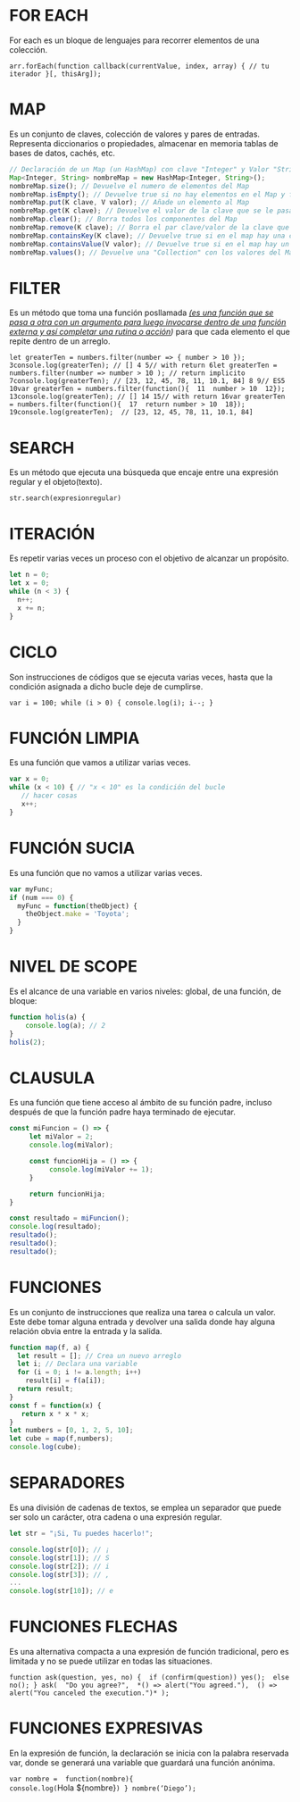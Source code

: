 # FOR EACH

For each es un bloque de lenguajes para recorrer elementos de una colección.

`arr.forEach(function callback(currentValue, index, array) {
    // tu iterador
}[, thisArg]);`

# MAP

Es un conjunto de claves, colección de valores y pares de entradas. Representa diccionarios o propiedades, almacenar en memoria tablas de bases de datos, cachés, etc.

```js
// Declaración de un Map (un HashMap) con clave "Integer" y Valor "String". Las claves pueden ser de cualquier tipo de objetos, aunque los más utilizados como clave son los objetos predefinidos de Java como String, Integer, Double ... !!!!CUIDADO los Map no permiten datos atómicos
Map<Integer, String> nombreMap = new HashMap<Integer, String>();
nombreMap.size(); // Devuelve el numero de elementos del Map
nombreMap.isEmpty(); // Devuelve true si no hay elementos en el Map y false si si los hay
nombreMap.put(K clave, V valor); // Añade un elemento al Map
nombreMap.get(K clave); // Devuelve el valor de la clave que se le pasa como parámetro o 'null' si la clave no existe
nombreMap.clear(); // Borra todos los componentes del Map
nombreMap.remove(K clave); // Borra el par clave/valor de la clave que se le pasa como parámetro
nombreMap.containsKey(K clave); // Devuelve true si en el map hay una clave que coincide con K
nombreMap.containsValue(V valor); // Devuelve true si en el map hay un Valor que coincide con V
nombreMap.values(); // Devuelve una "Collection" con los valores del Map
```

# FILTER

Es un método que toma una función posllamada *<u>(es una función que se pasa a otra con un argumento para luego invocarse dentro de una función externa y así completar una rutina o acción</u>)* para que cada elemento el que repite dentro de un arreglo.

`let greaterTen = numbers.filter(number => { number > 10 }); 3console.log(greaterTen); // [] 4 5// with return 6let greaterTen = numbers.filter(number => number > 10 ); // return implicito 7console.log(greaterTen); // [23, 12, 45, 78, 11, 10.1, 84] 8 9// ES5 10var greaterTen = numbers.filter(function(){  11  number > 10  12}); 13console.log(greaterTen); // [] 14 15// with return 16var greaterTen = numbers.filter(function(){  17  return number > 10  18}); 19console.log(greaterTen);  // [23, 12, 45, 78, 11, 10.1, 84]`

# SEARCH

Es un método que ejecuta una búsqueda que encaje entre una expresión regular y el objeto(texto).

`str.search(expresionregular)`

# ITERACIÓN

Es repetir varias veces un proceso con el objetivo de alcanzar un propósito.

```js
let n = 0;
let x = 0;
while (n < 3) {
  n++;
  x += n;
}
```

# CICLO

Son instrucciones de códigos que se ejecuta varias veces, hasta que la condición asignada a dicho bucle deje de cumplirse.

`var i = 100;
while (i > 0) {
  console.log(i);
  i--;
}`

# FUNCIÓN LIMPIA

Es una función que vamos a utilizar varias veces.

```js
var x = 0;
while (x < 10) { // "x < 10" es la condición del bucle
   // hacer cosas
   x++;
}
```

# FUNCIÓN SUCIA

Es una función que no vamos a utilizar varias veces.

```js
var myFunc;
if (num === 0) {
  myFunc = function(theObject) {
    theObject.make = 'Toyota';
  }
}
```

#  NIVEL DE SCOPE

Es el alcance de una variable en varios niveles: global, de una función, de bloque:

```js
function holis(a) {
    console.log(a); // 2
}
holis(2); 
```

# CLAUSULA

Es una función que tiene acceso al ámbito de su función padre, incluso después de que la función padre haya terminado de ejecutar.

```js
const miFuncion = () => {
     let miValor = 2;
     console.log(miValor);

     const funcionHija = () => {
          console.log(miValor += 1);
     }

     return funcionHija;
}

const resultado = miFuncion();
console.log(resultado);
resultado();
resultado();
resultado();
```

# FUNCIONES

Es un conjunto de instrucciones que realiza una tarea o calcula un valor. Este debe  tomar alguna entrada y devolver una salida donde hay alguna relación obvia entre la entrada y la salida.

```js
function map(f, a) {
  let result = []; // Crea un nuevo arreglo
  let i; // Declara una variable
  for (i = 0; i != a.length; i++)
    result[i] = f(a[i]);
  return result;
}
const f = function(x) {
   return x * x * x;
}
let numbers = [0, 1, 2, 5, 10];
let cube = map(f,numbers);
console.log(cube);
```

# SEPARADORES

Es una división de cadenas de textos, se emplea un separador que puede ser solo un carácter, otra cadena o una expresión regular.

```js
let str = "¡Si, Tu puedes hacerlo!";

console.log(str[0]); // ¡
console.log(str[1]); // S
console.log(str[2]); // i
console.log(str[3]); // ,
...
console.log(str[10]); // e
```

# FUNCIONES FLECHAS

Es una alternativa compacta a una expresión de función tradicional, pero es limitada y no se puede utilizar en todas las situaciones. 

`function ask(question, yes, no) {  if (confirm(question)) yes();  else no(); } ask(  "Do you agree?",  *() => alert("You agreed."),  () => alert("You canceled the execution.")* );`

# FUNCIONES EXPRESIVAS

En la expresión de función, la declaración se inicia con la palabra reservada var, donde se generará una variable que guardará una función anónima.

`var nombre =  function(nombre){    			    		   console.log(`Hola ${nombre}`) } nombre(‘Diego’);`